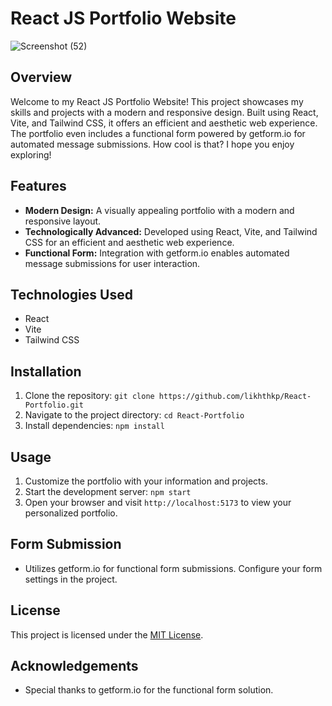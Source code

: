 # React JS Portfolio Website

![Screenshot (52)](https://github.com/likhithkp/React-Portfolio/assets/88890448/f31e4acd-b58b-4fea-8476-8a6b71371086)

## Overview

Welcome to my React JS Portfolio Website! This project showcases my skills and projects with a modern and responsive design. Built using React, Vite, and Tailwind CSS, it offers an efficient and aesthetic web experience. The portfolio even includes a functional form powered by getform.io for automated message submissions. How cool is that? I hope you enjoy exploring!

## Features

- **Modern Design:** A visually appealing portfolio with a modern and responsive layout.
- **Technologically Advanced:** Developed using React, Vite, and Tailwind CSS for an efficient and aesthetic web experience.
- **Functional Form:** Integration with getform.io enables automated message submissions for user interaction.

## Technologies Used

- React
- Vite
- Tailwind CSS

## Installation

1. Clone the repository: `git clone https://github.com/likhthkp/React-Portfolio.git`
2. Navigate to the project directory: `cd React-Portfolio`
3. Install dependencies: `npm install`

## Usage

1. Customize the portfolio with your information and projects.
2. Start the development server: `npm start`
3. Open your browser and visit `http://localhost:5173` to view your personalized portfolio.

## Form Submission

- Utilizes getform.io for functional form submissions. Configure your form settings in the project.

## License

This project is licensed under the [MIT License](LICENSE).

## Acknowledgements

- Special thanks to getform.io for the functional form solution.
